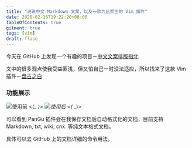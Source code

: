 ```yaml
---
title: "说说中文 Markdown 文案，以及一款为此而生的 Vim 插件"
date: 2020-02-16T19:22:20+08:00
TableOfContents: true
gitment: true
tags: [vim]
draft: flase
---
```


  今天在 GitHub 上发现一个有趣的项目－[中文文案排版指北](https://github.com/sparanoid/chinese-copywriting-guidelines)

文中的很多观点使我受益匪浅，但又怕自己一时没法适应，所以找来了这款 Vim 插件－[盘古之白](https://github.com/hotoo/pangu.vim)

### 功能展示

![使用前](<(_ _)>) <(_ _)>
![使用后](<(_ _)>) <(_ _)>

可以看到 PanGu 插件会在我保存文档后自动格式化的文档，目前支持 Markdown, txt, wiki, cnx. 等纯文本格式文档。

具体可以去 GitHub 上的文档详细的命令用法。



